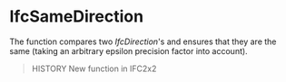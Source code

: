 # IfcSameDirection

The function compares two _IfcDirection_'s and ensures that they are the same (taking an arbitrary epsilon precision factor into account).

> HISTORY New function in IFC2x2
